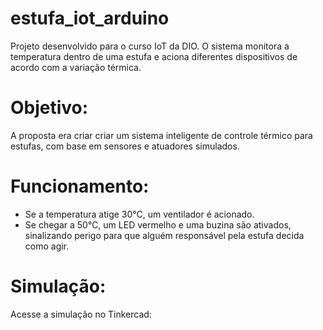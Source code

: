 # estufa_iot_arduino
Projeto desenvolvido para o curso IoT da DIO. O sistema monitora a temperatura dentro de uma estufa e aciona diferentes  dispositivos de acordo com a variação térmica.

# Objetivo:

A proposta era criar criar um sistema inteligente de controle térmico para estufas, com base em sensores e atuadores simulados.

# Funcionamento:

- Se a temperatura atige 30°C, um ventilador é acionado.
- Se chegar a 50°C, um LED vermelho e uma buzina são ativados, sinalizando perigo para que alguém responsável pela estufa decida como agir.

# Simulação:

Acesse a simulação no Tinkercad: 
